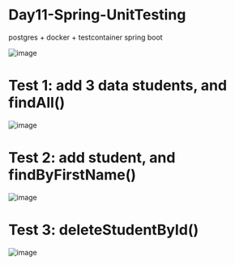 # Day11-Spring-UnitTesting
postgres + docker + testcontainer spring boot

![image](https://user-images.githubusercontent.com/38674801/187428636-c63767b5-bd16-4de4-a1da-9876d9f12b9c.png)
 
# Test 1: add 3 data students, and findAll()
![image](https://user-images.githubusercontent.com/38674801/187403039-8f29f234-1f8a-4578-b9d4-34304b157488.png)

# Test 2: add student, and findByFirstName()
![image](https://user-images.githubusercontent.com/38674801/187426401-7d6cb0e4-7a8c-43b9-b835-a24bea3ce3bc.png)

# Test 3: deleteStudentById()
![image](https://user-images.githubusercontent.com/38674801/187428090-aa3645e6-5729-4824-a582-b75718ca4e52.png)

